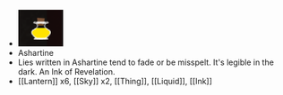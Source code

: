 - ![image.png](../assets/image_1700978222189_0.png)
- Ashartine
- Lies written in Ashartine tend to fade or be misspelt. It's legible in the dark. An Ink of Revelation.
- [[Lantern]] x6, [[Sky]] x2, [[Thing]], [[Liquid]], [[Ink]]